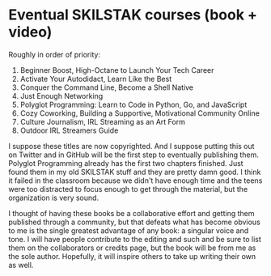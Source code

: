 # Eventual SKILSTAK courses (book + video)

Roughly in order of priority:

1. Beginner Boost, High-Octane to Launch Your Tech Career
  1. Activate Your Autodidact, Learn Like the Best
  1. Conquer the Command Line, Become a Shell Native
  1. Just Enough Networking
1. Polyglot Programming: Learn to Code in Python, Go, and JavaScript
1. Cozy Coworking, Building a Supportive, Motivational Community Online
1. Culture Journalism, IRL Streaming as an Art Form
1. Outdoor IRL Streamers Guide

I suppose these titles are now copyrighted. And I suppose putting this out on Twitter and in GitHub will be the first step to eventually publishing them. Polyglot Programming already has the first two chapters finished. Just found them in my old SKILSTAK stuff and they are pretty damn good. I think it failed in the classroom because we didn't have enough time and the teens were too distracted to focus enough to get through the material, but the organization is very sound.

I thought of having these books be a collaborative effort and getting them published through a community, but that defeats what has become obvious to me is the single greatest advantage of any book: a singular voice and tone. I will have people contribute to the editing and such and be sure to list them on the collaborators or credits page, but the book will be from me as the sole author. Hopefully, it will inspire others to take up writing their own as well.
